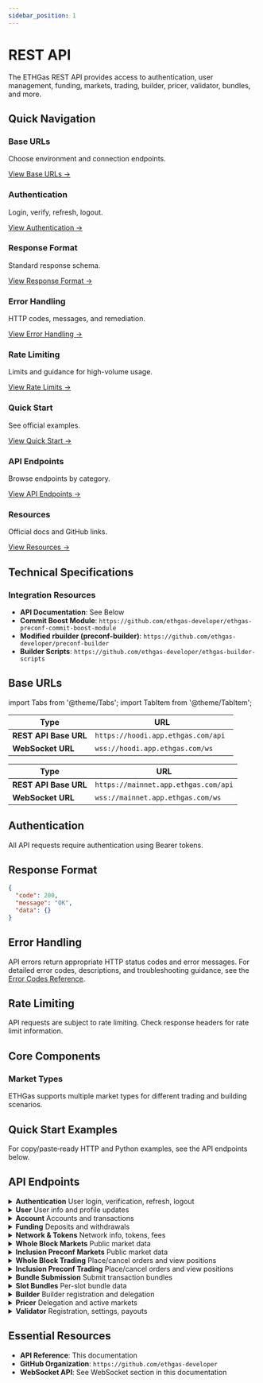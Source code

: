 ```yaml
---
sidebar_position: 1
---
```


# REST API

The ETHGas REST API provides access to authentication, user management, funding, markets, trading, builder, pricer, validator, bundles, and more.

## Quick Navigation

<div className="quick-nav">

<div className="row" style={{ marginBottom: '1rem' }}>
  <div className="col col--3">
    <div className="feature-card text--center" style={{ height: '100%', display: 'flex', flexDirection: 'column', justifyContent: 'space-between' }}>
      <div>
        <h3>Base URLs</h3>
        <p>Choose environment and connection endpoints.</p>
      </div>
      <div style={{ marginTop: '1.5rem' }}>
        <a href="#base-urls" className="button button--outline button--sm">
          View Base URLs →
        </a>
      </div>
    </div>
  </div>
  <div className="col col--3">
    <div className="feature-card text--center" style={{ height: '100%', display: 'flex', flexDirection: 'column', justifyContent: 'space-between' }}>
      <div>
        <h3>Authentication</h3>
        <p>Login, verify, refresh, logout.</p>
      </div>
      <div style={{ marginTop: '1.5rem' }}>
        <a href="#authentication" className="button button--outline button--sm">
          View Authentication →
        </a>
      </div>
    </div>
  </div>
  <div className="col col--3">
    <div className="feature-card text--center" style={{ height: '100%', display: 'flex', flexDirection: 'column', justifyContent: 'space-between' }}>
      <div>
        <h3>Response Format</h3>
        <p>Standard response schema.</p>
      </div>
      <div style={{ marginTop: '1.5rem' }}>
        <a href="#response-format" className="button button--outline button--sm">
          View Response Format →
        </a>
      </div>
    </div>
  </div>
  <div className="col col--3">
    <div className="feature-card text--center" style={{ height: '100%', display: 'flex', flexDirection: 'column', justifyContent: 'space-between' }}>
      <div>
        <h3>Error Handling</h3>
        <p>HTTP codes, messages, and remediation.</p>
      </div>
      <div style={{ marginTop: '1.5rem' }}>
        <a href="#error-handling" className="button button--outline button--sm">
          View Error Handling →
        </a>
      </div>
    </div>
  </div>
</div>

<div className="row" style={{ marginBottom: '1rem' }}>
  <div className="col col--3">
    <div className="feature-card text--center" style={{ height: '100%', display: 'flex', flexDirection: 'column', justifyContent: 'space-between' }}>
      <div>
        <h3>Rate Limiting</h3>
        <p>Limits and guidance for high-volume usage.</p>
      </div>
      <div style={{ marginTop: '1.5rem' }}>
        <a href="#rate-limiting" className="button button--outline button--sm">
          View Rate Limits →
        </a>
      </div>
    </div>
  </div>
  <div className="col col--3">
    <div className="feature-card text--center" style={{ height: '100%', display: 'flex', flexDirection: 'column', justifyContent: 'space-between' }}>
      <div>
        <h3>Quick Start</h3>
        <p>See official examples.</p>
      </div>
      <div style={{ marginTop: '1.5rem' }}>
        <a href="#quick-start-examples" className="button button--outline button--sm">
          View Quick Start →
        </a>
      </div>
    </div>
  </div>
  <div className="col col--3">
    <div className="feature-card text--center" style={{ height: '100%', display: 'flex', flexDirection: 'column', justifyContent: 'space-between' }}>
      <div>
        <h3>API Endpoints</h3>
        <p>Browse endpoints by category.</p>
      </div>
      <div style={{ marginTop: '1.5rem' }}>
        <a href="#api-endpoints" className="button button--outline button--sm">
          View API Endpoints →
        </a>
      </div>
    </div>
  </div>
  <div className="col col--3">
    <div className="feature-card text--center" style={{ height: '100%', display: 'flex', flexDirection: 'column', justifyContent: 'space-between' }}>
      <div>
        <h3>Resources</h3>
        <p>Official docs and GitHub links.</p>
      </div>
      <div style={{ marginTop: '1.5rem' }}>
        <a href="#essential-resources" className="button button--outline button--sm">
          View Resources →
        </a>
      </div>
    </div>
  </div>

</div>

</div>

## Technical Specifications


### Integration Resources

- **API Documentation**: See Below
- **Commit Boost Module**: `https://github.com/ethgas-developer/ethgas-preconf-commit-boost-module`
- **Modified rbuilder (preconf-builder)**: `https://github.com/ethgas-developer/preconf-builder`
- **Builder Scripts**: `https://github.com/ethgas-developer/ethgas-builder-scripts`

## Base URLs

import Tabs from '@theme/Tabs';
import TabItem from '@theme/TabItem';

<Tabs>
<TabItem value="testnet" label="TestNet" default>

| Type | URL |
|------|-----|
| **REST API Base URL** | `https://hoodi.app.ethgas.com/api	` |
| **WebSocket URL** | `wss://hoodi.app.ethgas.com/ws	` |

</TabItem>
<TabItem value="mainnet" label="MainNet">

| Type | URL |
|------|-----|
| **REST API Base URL** | `https://mainnet.app.ethgas.com/api` |
| **WebSocket URL** | `wss://mainnet.app.ethgas.com/ws	` |

</TabItem>
</Tabs>

## Authentication

All API requests require authentication using Bearer tokens.

## Response Format

```json
{
  "code": 200,
  "message": "OK",
  "data": {}
}
```

## Error Handling

API errors return appropriate HTTP status codes and error messages. For detailed error codes, descriptions, and troubleshooting guidance, see the [Error Codes Reference](/docs/reference/error-codes).

## Rate Limiting

API requests are subject to rate limiting. Check response headers for rate limit information.

## Core Components

### Market Types

ETHGas supports multiple market types for different trading and building scenarios.

## Quick Start Examples

For copy/paste‑ready HTTP and Python examples, see the API endpoints below.

## API Endpoints

<div className="api-endpoints-grid">

<details className="api-category">
<summary className="api-category-header">
  <strong>Authentication</strong>
  <span className="api-category-desc">User login, verification, refresh, logout</span>
</summary>

- <span className="api-method-post">**POST**</span> `/v1/user/login`
- <span className="api-method-post">**POST**</span> `/v1/user/login/verify`
- <span className="api-method-post">**POST**</span> `/v1/user/login/refresh`
- <span className="api-method-post">**POST**</span> `/v1/user/logout`

</details>

<details className="api-category">
<summary className="api-category-header">
  <strong>User</strong>
  <span className="api-category-desc">User info and profile updates</span>
</summary>

- <span className="api-method-get">**GET**</span> `/v1/user/info`
- <span className="api-method-post">**POST**</span> `/v1/user/update`
- <span className="api-method-post">**POST**</span> `/v1/user/payoutAddress`
- <span className="api-method-post">**POST**</span> `/v1/user/collateralPerSlot`

</details>

<details className="api-category">
<summary className="api-category-header">
  <strong>Account</strong>
  <span className="api-category-desc">Accounts and transactions</span>
</summary>

- <span className="api-method-get">**GET**</span> `/v1/user/accounts`
- <span className="api-method-get">**GET**</span> `/v1/user/account/{accountId}`
- <span className="api-method-get">**GET**</span> `/v1/user/account/{accountId}/txs`
- <span className="api-method-get">**GET**</span> `/v1/user/account/txs`
- <span className="api-method-post">**POST**</span> `/v1/user/account/transfer/token`

</details>

<details className="api-category">
<summary className="api-category-header">
  <strong>Funding</strong>
  <span className="api-category-desc">Deposits and withdrawals</span>
</summary>

- <span className="api-method-get">**GET**</span> `/v1/p/funding/contractAddress`
- <span className="api-method-get">**GET**</span> `/v1/user/funding/deposits`
- <span className="api-method-post">**POST**</span> `/v1/user/funding/withdraw`
- <span className="api-method-get">**GET**</span> `/v1/p/funding/withdraw/dailyWithdrawLimits`
- <span className="api-method-get">**GET**</span> `/v1/user/funding/withdraw/status`
- <span className="api-method-get">**GET**</span> `/v1/user/funding/withdraws`

</details>

<details className="api-category">
<summary className="api-category-header">
  <strong>Network & Tokens</strong>
  <span className="api-category-desc">Network info, tokens, fees</span>
</summary>

- <span className="api-method-get">**GET**</span> `/v1/p/network`
- <span className="api-method-get">**GET**</span> `/v1/p/tokens`
- <span className="api-method-get">**GET**</span> `/v1/p/user/fees`

</details>

<details className="api-category">
<summary className="api-category-header">
  <strong>Whole Block Markets</strong>
  <span className="api-category-desc">Public market data</span>
</summary>

- <span className="api-method-get">**GET**</span> `/v1/p/wholeblock/markets`
- <span className="api-method-get">**GET**</span> `/v1/p/wholeblock/positions`
- <span className="api-method-get">**GET**</span> `/v1/p/wholeblock/orders`
- <span className="api-method-get">**GET**</span> `/v1/p/wholeblock/trades`

</details>

<details className="api-category">
<summary className="api-category-header">
  <strong>Inclusion Preconf Markets</strong>
  <span className="api-category-desc">Public market data</span>
</summary>

- <span className="api-method-get">**GET**</span> `/v1/p/inclusion-preconf/markets`
- <span className="api-method-get">**GET**</span> `/v1/p/inclusion-preconf/market`
- <span className="api-method-get">**GET**</span> `/v1/p/inclusion-preconf/trades`
- <span className="api-method-get">**GET**</span> `/v1/p/inclusion-preconf/top-sales`

</details>

<details className="api-category"> 
<summary className="api-category-header">
  <strong>Whole Block Trading</strong>
  <span className="api-category-desc">Place/cancel orders and view positions</span>
</summary>

- <span className="api-method-post">**POST**</span> `/v1/wholeblock/order`
- <span className="api-method-post">**POST**</span> `/v1/wholeblock/cancel-all-orders`
- <span className="api-method-post">**POST**</span> `/v1/wholeblock/cancel-batch-orders`
- <span className="api-method-post">**POST**</span> `/v1/wholeblock/cancel-order`
- <span className="api-method-get">**GET**</span> `/v1/user/wholeblock/all-orders`
- <span className="api-method-get">**GET**</span> `/v1/user/wholeblock/orders`
- <span className="api-method-get">**GET**</span> `/v1/user/wholeblock/positions`
- <span className="api-method-get">**GET**</span> `/v1/user/wholeblock/txs`

</details>

<details className="api-category">
<summary className="api-category-header">
  <strong>Inclusion Preconf Trading</strong>
  <span className="api-category-desc">Place/cancel orders and view positions</span>
</summary>

- <span className="api-method-post">**POST**</span> `/v1/inclusion-preconf/order`
- <span className="api-method-post">**POST**</span> `/v1/inclusion-preconf/cancel-all-orders`
- <span className="api-method-post">**POST**</span> `/v1/inclusion-preconf/cancel-batch-orders`
- <span className="api-method-post">**POST**</span> `/v1/inclusion-preconf/cancel-order`
- <span className="api-method-get">**GET**</span> `/v1/user/inclusion-preconf/orders`
- <span className="api-method-get">**GET**</span> `/v1/user/inclusion-preconf/all-orders`
- <span className="api-method-get">**GET**</span> `/v1/user/inclusion-preconf/positions`
- <span className="api-method-get">**GET**</span> `/v1/user/inclusion-preconf/txs`
- <span className="api-method-post">**POST**</span> `/v1/user/inclusion-preconf/market/update`

</details>

<details className="api-category">
<summary className="api-category-header">
  <strong>Bundle Submission</strong>
  <span className="api-category-desc">Submit transaction bundles</span>
</summary>

- <span className="api-method-post">**POST**</span> `/api/v1/user/bundle/send`

</details>

<details className="api-category">
<summary className="api-category-header">
  <strong>Slot Bundles</strong>
  <span className="api-category-desc">Per-slot bundle data</span>
</summary>

- <span className="api-method-get">**GET**</span> `/v1/slot/bundles`
- <span className="api-method-get">**GET**</span> `/v1/account/slot/bundles`
- <span className="api-method-get">**GET**</span> `/v1/slot/forceEmptyBlockSpace`
- <span className="api-method-get">**GET**</span> `/v1/p/slot/txs/hash`

</details>

<details className="api-category">
<summary className="api-category-header">
  <strong>Builder</strong>
  <span className="api-category-desc">Builder registration and delegation</span>
</summary>

- <span className="api-method-post">**POST**</span> `/v1/builder/register`
- <span className="api-method-get">**GET**</span> `/v1/builder/signingMessage`
- <span className="api-method-post">**POST**</span> `/v1/builder/deregister`
- <span className="api-method-get">**GET**</span> `/v1/p/builders`
- <span className="api-method-get">**GET**</span> `/v1/user/builder`
- <span className="api-method-post">**POST**</span> `/v1/user/delegate/builder`
- <span className="api-method-get">**GET**</span> `/v1/user/delegate/builder`
- <span className="api-method-get">**GET**</span> `/v1/p/builder/{slot}`
- <span className="api-method-get">**GET**</span> `/v1/builder/delegation`

</details>

<details className="api-category">
<summary className="api-category-header">
  <strong>Pricer</strong>
  <span className="api-category-desc">Delegation and active markets</span>
</summary>

- <span className="api-method-post">**POST**</span> `/v1/user/delegate/pricer`
- <span className="api-method-get">**GET**</span> `/v1/user/pricer`
- <span className="api-method-get">**GET**</span> `/v1/pricer/account-tokens`
- <span className="api-method-get">**GET**</span> `/v1/pricer/inclusion-preconf/orders`
- <span className="api-method-get">**GET**</span> `/v1/pricer/inclusion-preconf/positions`
- <span className="api-method-get">**GET**</span> `/v1/pricer/wholeblock/orders`
- <span className="api-method-get">**GET**</span> `/v1/pricer/wholeblock/positions`
- <span className="api-method-get">**GET**</span> `/v1/pricer/markets/active`

</details>

<details className="api-category">
<summary className="api-category-header">
  <strong>Validator</strong>
  <span className="api-category-desc">Registration, settings, payouts</span>
</summary>

- <span className="api-method-get">**GET**</span> `/v1/user/validators`
- <span className="api-method-get">**GET**</span> `/v1/p/validators`
- <span className="api-method-post">**POST**</span> `/v1/validator/register`
- <span className="api-method-post">**POST**</span> `/v1/validator/verify`
- <span className="api-method-post">**POST**</span> `/v1/validator/settings`
- <span className="api-method-post">**POST**</span> `/v1/validator/deregister`
- <span className="api-method-get">**GET**</span> `/v1/validator/fees`
- <span className="api-method-get">**GET**</span> `/v1/validator/onchain/payout`

</details>

</div>

## Essential Resources

- **API Reference**: This documentation
- **GitHub Organization**: `https://github.com/ethgas-developer`
- **WebSocket API**: See WebSocket section in this documentation 